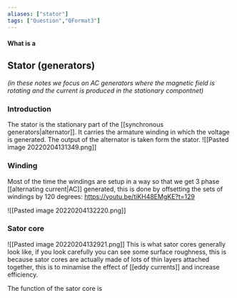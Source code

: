 ```yaml
---
aliases: ["stator"]
tags: ["Question","QFormat3"]
---
```


#### What is a
## Stator (generators)
*(in these notes we focus on AC generators where the magnetic field is rotating and the current is produced in the stationary compontnet)*

### Introduction

The stator is the stationary part of the [[synchronous generators|alternator]]. It carries the armature winding in which the voltage is generated. The output of the alternator is taken form the stator.
![[Pasted image 20220204131349.png]]

### Winding

Most of the time the windings are setup in a way so that we get 3 phase [[alternating current|AC]] generated, this is done by offsetting the sets of windings by 120 degrees:
https://youtu.be/tiKH48EMgKE?t=129

![[Pasted image 20220204132220.png]]

### Sator core
![[Pasted image 20220204132921.png]]
This is what sator cores generally look like, if you look carefully you can see some surface roughness, this is because sator cores are actually made of lots of thin layers attached together, this is to minamise the effect of [[eddy currents]] and increase efficiency.

The function of the sator core is
